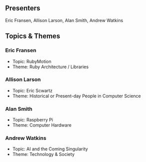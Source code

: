 ## Presenters

Eric Fransen, Allison Larson, Alan Smith, Andrew Watkins

## Topics & Themes

### Eric Fransen

* Topic: RubyMotion
* Theme: Ruby Architecture / Libraries

### Allison Larson

* Topic: Eric Scwartz
* Theme: Historical or Present-day People in Computer Science


### Alan Smith

* Topic: Raspberry Pi
* Theme: Computer Hardware

### Andrew Watkins

* Topic: AI and the Coming Singularity
* Theme: Technology & Society
